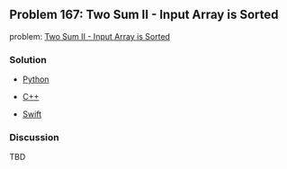 ## Problem 167: Two Sum II - Input Array is Sorted

problem: [Two Sum II - Input Array is Sorted](https://leetcode.com/problems/two-sum-ii-input-array-is-sorted/)

### Solution

- [Python](../python/problem167.py)

- [C++](../cpp/problem167.cpp)

- [Swift](../swift/problem167.swift)

### Discussion

TBD


